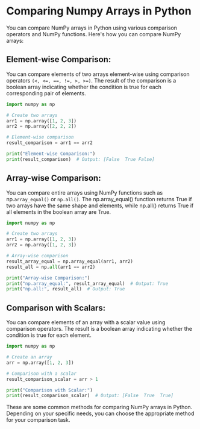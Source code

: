 # Comparing Numpy Arrays in Python

You can compare NumPy arrays in Python using various comparison operators and NumPy functions. Here's how you can compare NumPy arrays:

## Element-wise Comparison:
You can compare elements of two arrays element-wise using comparison operators `(<, <=, ==, !=, >, >=)`. The result of the comparison is a boolean array indicating whether the condition is true for each corresponding pair of elements.

```python
import numpy as np

# Create two arrays
arr1 = np.array([1, 2, 3])
arr2 = np.array([2, 2, 2])

# Element-wise comparison
result_comparison = arr1 == arr2

print("Element-wise Comparison:")
print(result_comparison)  # Output: [False  True False]
```

## Array-wise Comparison:
You can compare entire arrays using NumPy functions such as np.`array_equal()` or `np.all()`. The np.array_equal() function returns True if two arrays have the same shape and elements, while np.all() returns True if all elements in the boolean array are True.

```python
import numpy as np

# Create two arrays
arr1 = np.array([1, 2, 3])
arr2 = np.array([1, 2, 3])

# Array-wise comparison
result_array_equal = np.array_equal(arr1, arr2)
result_all = np.all(arr1 == arr2)

print("Array-wise Comparison:")
print("np.array_equal:", result_array_equal)  # Output: True
print("np.all:", result_all)  # Output: True
```

## Comparison with Scalars:
You can compare elements of an array with a scalar value using comparison operators. The result is a boolean array indicating whether the condition is true for each element.

```python
import numpy as np

# Create an array
arr = np.array([1, 2, 3])

# Comparison with a scalar
result_comparison_scalar = arr > 1

print("Comparison with Scalar:")
print(result_comparison_scalar)  # Output: [False  True  True]
```

These are some common methods for comparing NumPy arrays in Python. Depending on your specific needs, you can choose the appropriate method for your comparison task.